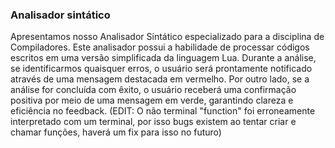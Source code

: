 ### Analisador sintático

Apresentamos nosso Analisador Sintático especializado para a disciplina de Compiladores. Este analisador possui a habilidade de processar códigos escritos em uma 
versão simplificada da linguagem Lua. Durante a análise, se identificarmos quaisquer erros, o usuário será prontamente notificado através de uma mensagem destacada 
em vermelho. Por outro lado, se a análise for concluída com êxito, o usuário receberá uma confirmação positiva por meio de uma mensagem em verde,
garantindo clareza e eficiência no feedback.
(EDIT: O não terminal "function" foi erroneamente interpretado com um terminal, por isso bugs existem ao tentar criar e chamar funções, haverá um fix para isso 
no futuro)
